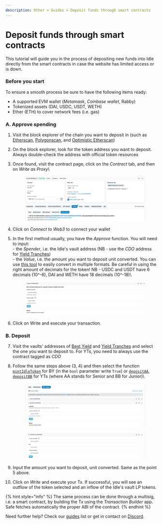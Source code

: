 ```yaml
---
description: Other > Guides > Deposit funds through smart contracts
---
```


# Deposit funds through smart contracts

This tutorial will guide you in the process of depositing new funds into Idle directly from the smart contracts in case the website has limited access or is down.&#x20;

### **Before you start**

To ensure a smooth process be sure to have the following items ready:

* A supported EVM wallet (_Metamask_, _Coinbase wallet_,  Rabby)
* Tokenized assets (DAI, USDC, USDT, WETH)
* Ether (ETH) to cover network fees (i.e. gas)

### A. Approve spending&#x20;

1. Visit the block explorer of the chain you want to deposit in (such as [Etherscan](https://etherscan.io/), [Polygonscan](https://polygonscan.com/), and [Optimistic Etherscan](https://optimistic.etherscan.io/))
2. On the block explorer, look for the token address you want to deposit. Always double-check the address with official token resources
3.  Once found, visit the contract page, click on the _Contract_ tab, and then on _Write as Proxy_\


    <figure><img src="../../.gitbook/assets/image (99).png" alt=""><figcaption></figcaption></figure>
4. Click on _Connect to Web3_ to connect your wallet
5.  In the first method usually, you have the _Approve_ function. You will need to input: \
    \- the _Spender_, i.e. the Idle's vault address (NB -  use the _CDO_ address for [Yield Tranches](../../developers/yield-tranches/deployed-contracts/))\
    \- the _Value_, i.e. the amount you want to deposit unit converted. You can use [this tool](https://etherscan.io/unitconverter) to easily convert in multiple formats. Be careful in using the right amount of decimals for the token! NB - USDC and USDT have 6 decimals (10^-6), DAI and WETH have 18 decimals (10^-18)\


    <figure><img src="../../.gitbook/assets/image (100).png" alt=""><figcaption></figcaption></figure>
6. Click on Write and execute your transaction.

### B. Deposit

7. Visit the vaults' addresses of [Best Yield](../../developers/best-yield/deployed-contracts.md) and [Yield Tranches](../../developers/yield-tranches/deployed-contracts/) and select the one you want to deposit to. For YTs, you need to always use the contract tagged as _CDO_
8.  Follow the same steps above (3, 4) and then select the function [`mintIdleToken`](../../developers/best-yield/methods/mintidletoken.md) for BY (in the `bool` parameter write `True`) or [`depositAA`](../../developers/yield-tranches/methods/depositaa.md), [`depositBB`](../../developers/yield-tranches/methods/depositbb.md) for YTs (where AA stands for Senior and BB for Junior)\


    <figure><img src="../../.gitbook/assets/image (101).png" alt=""><figcaption></figcaption></figure>

    <figure><img src="../../.gitbook/assets/image (103).png" alt=""><figcaption></figcaption></figure>
9. Input the amount you want to deposit, unit converted. Same as the point 5 above.&#x20;
10. Click on _Write_ and execute your Tx. If successful, you will see an outflow of the token selected and an inflow of the Idle's vault LP tokens.&#x20;

{% hint style="info" %}
The same process can be done through a multisig, i.e. a smart contract, by building the Tx using the _Transaction Builder_ app. Safe fetches automatically the proper ABI of the contract.&#x20;
{% endhint %}

Need further help? Check our [guides](./) list or get in contact on [Discord](https://discord.com/invite/mpySAJp).
